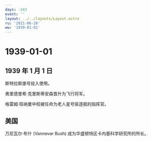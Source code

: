 ```yaml
---
days: -243
event: ''
layout: ../../layouts/Layout.astro
ru: '2021-06-26'
ww: '1939-01-01'
---
```


# 1939-01-01

## 1939 年 1 月 1 日

斯特拉斯堡号投入使用。

弗里德里希·克里斯蒂安森晋升为飞行将军。

格雷姆·班纳曼中校被任命为老人星号驱逐舰的指挥官。

## 美国

万尼瓦尔·布什 (Vannevar Bush) 成为华盛顿特区卡内基科学研究所的所长。